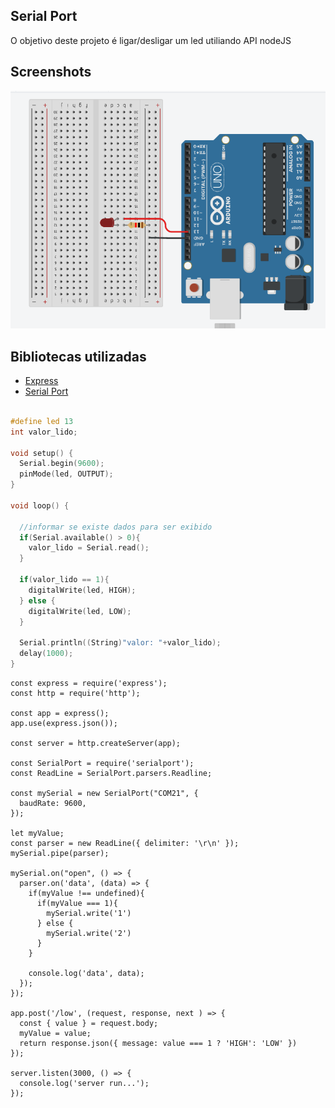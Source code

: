 ## Serial Port
O objetivo deste projeto é ligar/desligar um led utiliando API nodeJS

## Screenshots
![Blink](../screenshot/serial-port.PNG "Blick")

## Bibliotecas utilizadas

- [Express](https://expressjs.com/pt-br/) 
- [Serial Port](https://serialport.io/docs/guide-usage/)

```c

#define led 13
int valor_lido;

void setup() {
  Serial.begin(9600);
  pinMode(led, OUTPUT);
}

void loop() {

  //informar se existe dados para ser exibido
  if(Serial.available() > 0){
    valor_lido = Serial.read();
  }

  if(valor_lido == 1){
    digitalWrite(led, HIGH);
  } else {
    digitalWrite(led, LOW);
  }
  
  Serial.println((String)"valor: "+valor_lido);
  delay(1000);
}
```
 
```nodejs
const express = require('express');
const http = require('http');

const app = express();
app.use(express.json());

const server = http.createServer(app);

const SerialPort = require('serialport');
const ReadLine = SerialPort.parsers.Readline;

const mySerial = new SerialPort("COM21", { 
  baudRate: 9600,
});

let myValue;
const parser = new ReadLine({ delimiter: '\r\n' });
mySerial.pipe(parser);

mySerial.on("open", () => {
  parser.on('data', (data) => {
    if(myValue !== undefined){
      if(myValue === 1){
        mySerial.write('1') 
      } else {
        mySerial.write('2') 
      }
    }
    
    console.log('data', data);
  });
});

app.post('/low', (request, response, next ) => {
  const { value } = request.body;
  myValue = value;
  return response.json({ message: value === 1 ? 'HIGH': 'LOW' })
});

server.listen(3000, () => {
  console.log('server run...');
});

```